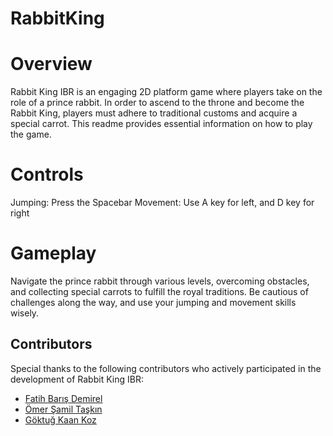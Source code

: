 # RabbitKing

# Overview
Rabbit King IBR is an engaging 2D platform game where players take on the role of a prince rabbit. In order to ascend to the throne and become the Rabbit King, players must adhere to traditional customs and acquire a special carrot. This readme provides essential information on how to play the game.

# Controls

Jumping: Press the Spacebar
Movement: Use A key for left, and D key for right

# Gameplay

Navigate the prince rabbit through various levels, overcoming obstacles, and collecting special carrots to fulfill the royal traditions. Be cautious of challenges along the way, and use your jumping and movement skills wisely.



## Contributors

Special thanks to the following contributors who actively participated in the development of Rabbit King IBR:

- [Fatih Barış Demirel](https://github.com/FatihveBaris)
- [Ömer Şamil Taşkın](https://github.com/theWisteriaa)
- [Göktuğ Kaan Koz](https://github.com/LuciMark0)

  
